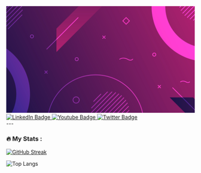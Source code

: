 <img src="Background_design_(25).jpg">

<div id="badges">
  <a href="your-linkedin-URL">
    <img src="https://img.shields.io/badge/LinkedIn-blue?style=for-the-badge&logo=linkedin&logoColor=white" alt="LinkedIn Badge"/>
  </a>
  <a href="your-youtube-URL">
    <img src="https://img.shields.io/badge/YouTube-red?style=for-the-badge&logo=youtube&logoColor=white" alt="Youtube Badge"/>
  </a>
  <a href="your-twitter-URL">
    <img src="https://img.shields.io/badge/Twitter-blue?style=for-the-badge&logo=twitter&logoColor=white" alt="Twitter Badge"/>
  </a>
</div>
---

### :fire: My Stats :
[![GitHub Streak](http://github-readme-streak-stats.herokuapp.com?user=tanya-dim-yo&theme=friendly-dark)](https://git.io/streak-stats)

![Top Langs](https://github-readme-stats.vercel.app/api/top-langs/?username=tanya-dim-yo&layout=compact&theme=vision-friendly-dark)
